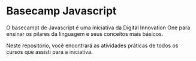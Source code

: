 # Basecamp Javascript

O basecampt de Javascript é uma iniciativa da Digital Innovation One para ensinar os pilares da linguagem e seus conceitos mais básicos.

Neste repositório, você encontrará as atividades práticas de todos os cursos que assisti para a iniciativa.
